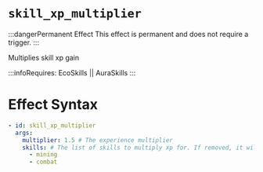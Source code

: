 # `skill_xp_multiplier`
:::dangerPermanent Effect
This effect is permanent and does not require a trigger.
:::

Multiplies skill xp gain

:::infoRequires:
EcoSkills || AuraSkills
:::

# Effect Syntax
```yaml
- id: skill_xp_multiplier
  args:
    multiplier: 1.5 # The experience multiplier
    skills: # The list of skills to multiply xp for. If removed, it will multiply all skills.
      - mining
      - combat 
```
